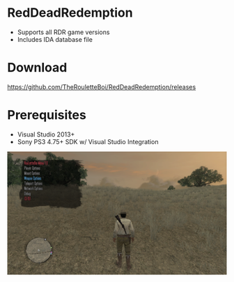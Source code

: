 # RedDeadRedemption
 - Supports all RDR game versions
 - Includes IDA database file  

# Download 
 https://github.com/TheRouletteBoi/RedDeadRedemption/releases
 
# Prerequisites
- Visual Studio 2013+
- Sony PS3 4.75+ SDK w/ Visual Studio Integration

![Preview](https://github.com/TheRouletteBoi/RedDeadRedemption/blob/master/Resources/Preview.png)
